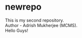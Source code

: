 # newrepo
This is my second repository.
<br>
Author - Adrish Mukherjee (MCMS).
<br>
Hello Guys!
<br>
